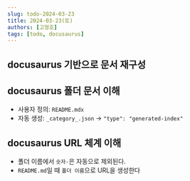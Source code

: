 ```yaml
---
slug: todo-2024-03-23
title: 2024-03-23(토)
authors: [고형호]
tags: [todo, docusaurus]
---
```


## docusaurus 기반으로 문서 재구성

## docusaurus 폴더 문서 이해
- 사용자 정의: `README.mdx`
- 자동 생성: `_category_.json` -> `"type": "generated-index"`

## docusaurus URL 체계 이해
- 폴더 이름에서 `숫자-`은 자동으로 제외된다.
- `README.md`일 때 `폴더 이름`으로 URL을 생성한다
